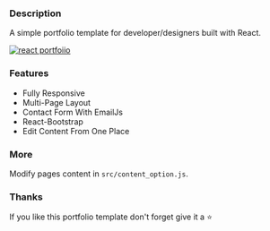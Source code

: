 ### Description

A simple portfolio template for developer/designers built with React. 

[![react portfoiio](src/assets/images/react%20portfolio%20gif.gif)](https://portofolio-coral-pi.vercel.app/)

### Features

- Fully Responsive
- Multi-Page Layout
- Contact Form With EmailJs
- React-Bootstrap
- Edit Content From One Place


### More

Modify pages content in  `src/content_option.js`.

### Thanks

If you like this portfolio template don't forget give it a ⭐ 
